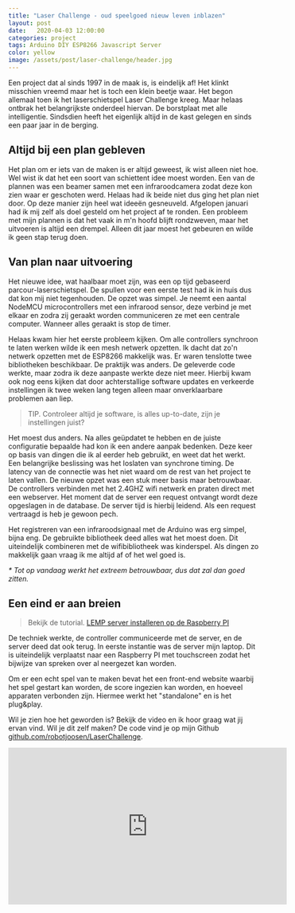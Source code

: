 ```yaml
---
title: "Laser Challenge - oud speelgoed nieuw leven inblazen"
layout: post
date:   2020-04-03 12:00:00
categories: project
tags: Arduino DIY ESP8266 Javascript Server
color: yellow
image: /assets/post/laser-challenge/header.jpg
---
```


Een project dat al sinds 1997 in de maak is, is eindelijk af! Het klinkt misschien vreemd maar het is toch een klein beetje waar. Het begon allemaal toen ik het laserschietspel Laser Challenge kreeg. Maar helaas ontbrak het belangrijkste onderdeel hiervan. De borstplaat met alle intelligentie. Sindsdien heeft het eigenlijk altijd in de kast gelegen en sinds een paar jaar in de berging.

## Altijd bij een plan gebleven

Het plan om er iets van de maken is er altijd geweest, ik wist alleen niet hoe. Wel wist ik dat het een soort van schiettent idee moest worden. Een van de plannen was een beamer samen met een infraroodcamera zodat deze kon zien waar er geschoten werd. Helaas had ik beide niet dus ging het plan niet door. Op deze manier zijn heel wat ideeën gesneuveld.
Afgelopen januari had ik mij zelf als doel gesteld om het project af te ronden. Een probleem met mijn plannen is dat het vaak in m'n hoofd blijft rondzweven, maar het uitvoeren is altijd een drempel. Alleen dit jaar moest het gebeuren en wilde ik geen stap terug doen.

## Van plan naar uitvoering

Het nieuwe idee, wat haalbaar moet zijn, was een op tijd gebaseerd parcour-laserschietspel. De spullen voor een eerste test had ik in huis dus dat kon mij niet tegenhouden. De opzet was simpel. Je neemt een aantal NodeMCU microcontrollers met een infrarood sensor, deze verbind je met elkaar en zodra zij geraakt worden communiceren ze met een centrale computer. Wanneer alles geraakt is stop de timer.

Helaas kwam hier het eerste probleem kijken. Om alle controllers synchroon te laten werken wilde ik een mesh netwerk opzetten. Ik dacht dat zo'n netwerk opzetten met de ESP8266 makkelijk was. Er waren tenslotte twee bibliotheken beschikbaar. De praktijk was anders. De geleverde code werkte, maar zodra ik deze aanpaste werkte deze niet meer. Hierbij kwam ook nog eens kijken dat door achterstallige software updates en verkeerde instellingen ik twee weken lang tegen alleen maar onverklaarbare problemen aan liep.

> TIP. Controleer altijd je software, is alles up-to-date, zijn je instellingen juist?

Het moest dus anders. Na alles geüpdatet te hebben en de juiste configuratie bepaalde had kon ik een andere aanpak bedenken. Deze keer op basis van dingen die ik al eerder heb gebruikt, en weet dat het werkt. Een belangrijke beslissing was het loslaten van synchrone timing. De latency van de connectie was het niet waard om de rest van het project te laten vallen.
De nieuwe opzet was een stuk meer basis maar betrouwbaar. De controllers verbinden met het 2.4GHZ wifi netwerk en praten direct met een webserver. Het moment dat de server een request ontvangt wordt deze opgeslagen in de database. De server tijd is hierbij leidend. Als een request vertraagd is heb je gewoon pech.

Het registreren van een infraroodsignaal met de Arduino was erg simpel, bijna eng. De gebruikte bibliotheek deed alles wat het moest doen. Dit uiteindelijk combineren met de wifibibliotheek was kinderspel. Als dingen zo makkelijk gaan vraag ik me altijd af of het wel goed is.

_* Tot op vandaag werkt het extreem betrouwbaar, dus dat zal dan goed zitten._

## Een eind er aan breien

> Bekijk de tutorial. [LEMP server installeren op de Raspberry PI]()

De techniek werkte, de controller communiceerde met de server, en de server deed dat ook terug. In eerste instantie was de server mijn laptop. Dit is uiteindelijk verplaatst naar een Raspberry PI met touchscreen zodat het bijwijze van spreken over al neergezet kan worden.

Om er een echt spel van te maken bevat het een front-end website waarbij het spel gestart kan worden, de score ingezien kan worden, en hoeveel apparaten verbonden zijn. Hiermee werkt het "standalone" en is het plug&play.

Wil je zien hoe het geworden is? Bekijk de video en ik hoor graag wat jij ervan vind. Wil je dit zelf maken? De code vind je op mijn Github [github.com/robotjoosen/LaserChallenge](github.com/robotjoosen/LaserChallenge).

<div class="post__video--container">
    <iframe width="560" height="315" src="https://youtube.com/embed/zddo93FXOU0" frameborder="0" allow="accelerometer; autoplay; encrypted-media; gyroscope; picture-in-picture" allowfullscreen=""></iframe>
</div>